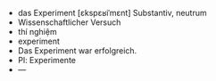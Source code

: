 - das Experiment [ɛkspɛʁiˈmɛnt] Substantiv, neutrum  
- Wissenschaftlicher Versuch  
- thí nghiệm  
- experiment  
- Das Experiment war erfolgreich.  
- Pl: Experimente  
- —